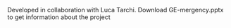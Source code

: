 Developed in collaboration with Luca Tarchi.
Download GE-mergency.pptx to get information about the project
